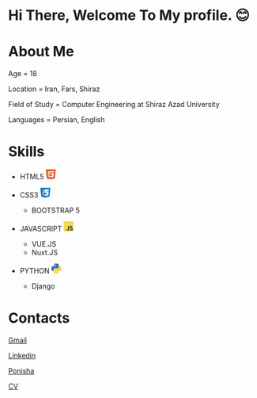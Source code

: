 <h1> Hi There, <strong>Welcome To My profile.</strong> 😊 </h1>

# About Me

Age = 18

Location = Iran, Fars, Shiraz

Field of Study = Computer Engineering at Shiraz Azad University

Languages = Persian, English 

# Skills

- HTML5 <img alt="html_logo" src="https://github.com/alireza0sfr/alireza0sfr/blob/master/assets/images/html.png" width="20" height="20">
- CSS3 <img alt="css_logo" src="https://github.com/alireza0sfr/alireza0sfr/blob/master/assets/images/css.png" width="20" height="20">

    - BOOTSTRAP 5

- JAVASCRIPT <img alt="js_logo" src="https://github.com/alireza0sfr/alireza0sfr/blob/master/assets/images/js.png" width="20" height="20">
    - VUE.JS 
    - Nuxt.JS

- PYTHON <img alt="py_logo" src="https://github.com/alireza0sfr/alireza0sfr/blob/master/assets/images/python.png" width="20" height="20">
    - Django

# Contacts

[Gmail](alireza.safaree@gmail.com)

[Linkedin](https://www.linkedin.com/in/alireza-safari-3b23231bb)

[Ponisha](https://ponisha.ir/profile/alireza.safari)

[CV](https://jobinja.ir/user/alireza_safari)

